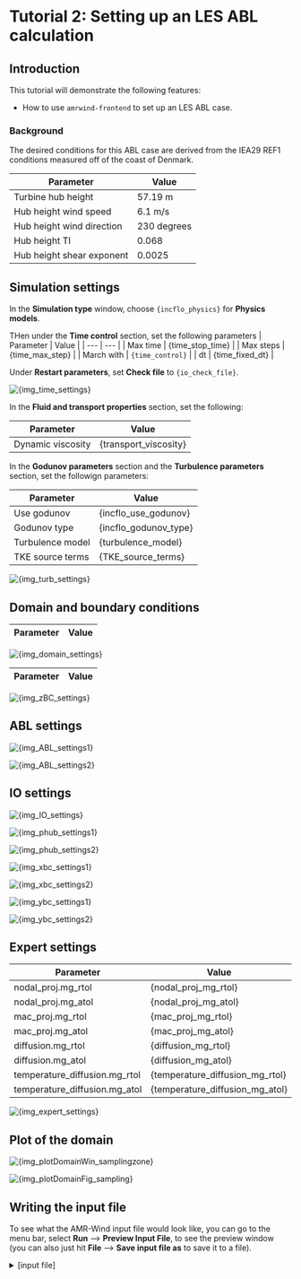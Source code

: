 # Tutorial 2: Setting up an LES ABL calculation

<!-- NOTE: The tutorial is actually generated by {makescript} -->

<!--INTROTEXTSETUP-->
## Introduction

This tutorial will demonstrate the following features: 
- How to use `amrwind-frontend` to set up an LES ABL case.

### Background

The desired conditions for this ABL case are derived from the IEA29
REF1 conditions measured off of the coast of Denmark.  

| Parameter                 | Value       |
| ---                       | ---         |
| Turbine hub height        | 57.19 m     |
| Hub height wind speed     | 6.1 m/s     |
| Hub height wind direction | 230 degrees |
| Hub height TI             | 0.068       |
| Hub height shear exponent | 0.0025      |
<!--INTROTEXTEND-->

## Simulation settings

In the **Simulation type** window, choose `{incflo_physics}` for **Physics models**.

THen under the **Time control** section, set the following parameters
| Parameter  | Value            |
| ---        | ---              |
| Max time   | {time_stop_time} |
| Max steps  | {time_max_step}  |
| March with | `{time_control}` |
| dt         | {time_fixed_dt}  |

Under **Restart parameters**, set **Check file** to `{io_check_file}`.

![{img_time_settings}]({img_time_settings})

In the **Fluid and transport properties** section, set the following:

| Parameter         | Value                 |
| ---               | ---                   |
| Dynamic viscosity | {transport_viscosity} |

In the **Godunov parameters** section and the **Turbulence
parameters** section, set the followign parameters:

| Parameter        | Value                 |
| ---              | ---                   |
| Use godunov      | {incflo_use_godunov}  |
| Godunov type     | {incflo_godunov_type} |
| Turbulence model | {turbulence_model}    |
| TKE source terms | {TKE_source_terms}    |

![{img_turb_settings}]({img_turb_settings})

## Domain and boundary conditions

| Parameter                     | Value                           |
| ---                           | ---                             |

![{img_domain_settings}]({img_domain_settings})

| Parameter                     | Value                           |
| ---                           | ---                             |

![{img_zBC_settings}]({img_zBC_settings})

## ABL settings

![{img_ABL_settings1}]({img_ABL_settings1})

![{img_ABL_settings2}]({img_ABL_settings2})

## IO settings

![{img_IO_settings}]({img_IO_settings})

![{img_phub_settings1}]({img_phub_settings1})

![{img_phub_settings2}]({img_phub_settings2})

![{img_xbc_settings1}]({img_xbc_settings1})

![{img_xbc_settings2}]({img_xbc_settings2})

![{img_ybc_settings1}]({img_ybc_settings1})

![{img_ybc_settings2}]({img_ybc_settings2})

## Expert settings

| Parameter                     | Value                           |
| ---                           | ---                             |
| nodal_proj.mg_rtol            | {nodal_proj_mg_rtol}            |
| nodal_proj.mg_atol            | {nodal_proj_mg_atol}            |
| mac_proj.mg_rtol              | {mac_proj_mg_rtol}              |
| mac_proj.mg_atol              | {mac_proj_mg_atol}              |
| diffusion.mg_rtol             | {diffusion_mg_rtol}             |
| diffusion.mg_atol             | {diffusion_mg_atol}             |
| temperature_diffusion.mg_rtol | {temperature_diffusion_mg_rtol} |
| temperature_diffusion.mg_atol | {temperature_diffusion_mg_atol} |

![{img_expert_settings}]({img_expert_settings})

## Plot of the domain

![{img_plotDomainWin_samplingzone}]({img_plotDomainWin_samplingzone})

![{img_plotDomainFig_sampling}]({img_plotDomainFig_sampling})

## Writing the input file

To see what the AMR-Wind input file would look like, you can go to the
menu bar, select **Run** --> **Preview Input File**, to see the
preview window (you can also just hit **File** --> **Save input file
as** to save it to a file).

<details>
  <summary>[input file]</summary>
<pre>
{amrwindinput1}
</pre>
</details>

